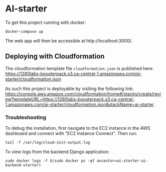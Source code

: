 # AI-starter

To get this project running with docker:

```
docker-compose up
```

The web app will then be accessible at http://localhost:3000/.

## Deploying with Cloudformation

The cloudformation template file `cloudformation.json` is published here: https://1280labs-boosterpack.s3.ca-central-1.amazonaws.com/ai-starter/cloudformation.json

As such this project is deployable by visiting the following link: https://console.aws.amazon.com/cloudformation/home#/stacks/create/review?templateURL=https://1280labs-boosterpack.s3.ca-central-1.amazonaws.com/ai-starter/cloudformation.json&stackName=ai-starter

### Troubleshooting

To debug the installation, first navigate to the EC2 instance in the AWS dashboard and connect with "EC2 Instance Connect". Then run:
```
tail -f /var/log/cloud-init-output.log
```

To view logs from the backend Django application:
```
sudo docker logs -f $(sudo docker ps -qf ancestor=ai-starter-ai-backend-starter)
```
